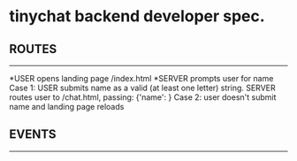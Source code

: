 # tinychat backend developer spec.

## ROUTES
------
*USER opens landing page /index.html
*SERVER prompts user for name
    Case 1: USER submits name as a valid (at least one letter) string.
            SERVER routes user to /chat.html, passing: 
                {'name': <string>}
    Case 2: user doesn't submit name and landing page reloads

## EVENTS
------